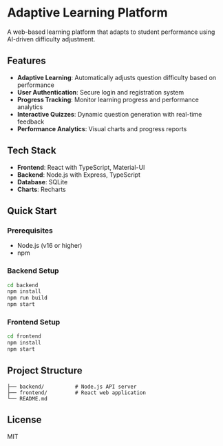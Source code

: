 # Adaptive Learning Platform

A web-based learning platform that adapts to student performance using AI-driven difficulty adjustment.

## Features

- **Adaptive Learning**: Automatically adjusts question difficulty based on performance
- **User Authentication**: Secure login and registration system
- **Progress Tracking**: Monitor learning progress and performance analytics
- **Interactive Quizzes**: Dynamic question generation with real-time feedback
- **Performance Analytics**: Visual charts and progress reports

## Tech Stack

- **Frontend**: React with TypeScript, Material-UI
- **Backend**: Node.js with Express, TypeScript
- **Database**: SQLite
- **Charts**: Recharts

## Quick Start

### Prerequisites
- Node.js (v16 or higher)
- npm

### Backend Setup
```bash
cd backend
npm install
npm run build
npm start
```

### Frontend Setup
```bash
cd frontend
npm install
npm start
```

## Project Structure

```
├── backend/          # Node.js API server
├── frontend/         # React web application
└── README.md
```

## License

MIT
